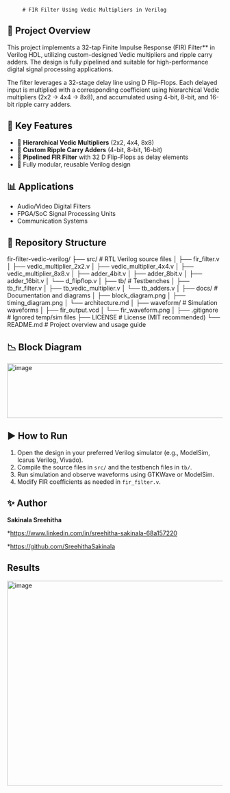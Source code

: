          # FIR Filter Using Vedic Multipliers in Verilog

## 🌟 Project Overview

This project implements a 32-tap Finite Impulse Response (FIR) Filter** in Verilog HDL, utilizing custom-designed Vedic multipliers and ripple carry adders. The design is fully pipelined and suitable for high-performance digital signal processing applications.

The filter leverages a 32-stage delay line using D Flip-Flops. Each delayed input is multiplied with a corresponding coefficient using hierarchical Vedic multipliers (2x2 → 4x4 → 8x8), and accumulated using 4-bit, 8-bit, and 16-bit ripple carry adders.


## 🔧 Key Features

* 🔹 **Hierarchical Vedic Multipliers** (2x2, 4x4, 8x8)
* 🔹 **Custom Ripple Carry Adders** (4-bit, 8-bit, 16-bit)
* 🔹 **Pipelined FIR Filter** with 32 D Flip-Flops as delay elements
* 🔹 Fully modular, reusable Verilog design


## 📊 Applications

* Audio/Video Digital Filters
* FPGA/SoC Signal Processing Units
* Communication Systems


## 🔹 Repository Structure

fir-filter-vedic-verilog/
├── src/                      # RTL Verilog source files
│   ├── fir_filter.v
│   ├── vedic_multiplier_2x2.v
│   ├── vedic_multiplier_4x4.v
│   ├── vedic_multiplier_8x8.v
│   ├── adder_4bit.v
│   ├── adder_8bit.v
│   ├── adder_16bit.v
│   └── d_flipflop.v
│
├── tb/                       # Testbenches
│   ├── tb_fir_filter.v
│   ├── tb_vedic_multiplier.v
│   └── tb_adders.v
│
├── docs/                     # Documentation and diagrams
│   ├── block_diagram.png
│   ├── timing_diagram.png
│   └── architecture.md
│
├── waveform/                 # Simulation waveforms
│   ├── fir_output.vcd
│   └── fir_waveform.png
│
├── .gitignore                # Ignored temp/sim files
├── LICENSE                   # License (MIT recommended)
└── README.md                 # Project overview and usage guide



## 📉 Block Diagram


<img width="1040" height="128" alt="image" src="https://github.com/user-attachments/assets/5d26f14f-6551-4b86-98ec-f641dc93d4ab" />




## ▶️ How to Run

1. Open the design in your preferred Verilog simulator (e.g., ModelSim, Icarus Verilog, Vivado).
2. Compile the source files in `src/` and the testbench files in `tb/`.
3. Run simulation and observe waveforms using GTKWave or ModelSim.
4. Modify FIR coefficients as needed in `fir_filter.v`.



## ✨ Author

**Sakinala Sreehitha**

*https://www.linkedin.com/in/sreehitha-sakinala-68a157220
      
*https://github.com/SreehithaSakinala


## Results
  <img width="1137" height="478" alt="image" src="https://github.com/user-attachments/assets/368baf9d-ad3e-426a-b325-dda6c50cdd27" />

